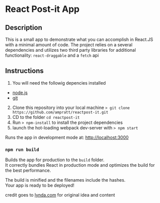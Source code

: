 # React Post-it App

## Description
This is a small app to demonstrate what you can accomplish in React.JS with a minimal amount of code. The project relies on a several dependencies and utilizes two third party libraries for additional functionality: `react-draggable` and a `fetch` api

## Instructions

1. You will need the followig depencies installed
  - [node.js](http://nodejs.org/)
  - [git](http://git-scm.com/)

2. Clone this repository into your local machine `> git clone https://github.com/ampratt/reactpost-it.git`
3. CD to the folder `cd reactpost-it`
4. Run `> npm-install` to install the project dependencies
5. launch the hot-loading webpack dev-server with `> npm start`

Runs the app in development mode at: [http://localhost:3000](http://localhost:3000)



### `npm run build`

Builds the app for production to the `build` folder.<br>
It correctly bundles React in production mode and optimizes the build for the best performance.

The build is minified and the filenames include the hashes.<br>
Your app is ready to be deployed!


credit goes to [lynda.com](www.lynda.com) for original idea and content